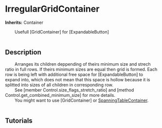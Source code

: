 # IrregularGridContainer

**Inherits:** Container
  
&nbsp;&nbsp;&nbsp;&nbsp;&nbsp;&nbsp;&nbsp;&nbsp;Usefull [GridContainer] for [ExpandableButton]  
&nbsp;&nbsp;&nbsp;&nbsp;
## Description 
  
&nbsp;&nbsp;&nbsp;&nbsp;&nbsp;&nbsp;&nbsp;&nbsp;Arranges its children deppending of theirs minimum size and strech ratio in full rows. If theirs minimum sizes are equal then grid is formed. Each row is being left with additional free space for [ExpandableButton] to expand into, which does not mean that this space is hollow because it is splitted into sizes of all children in corresponding row.   
&nbsp;&nbsp;&nbsp;&nbsp;&nbsp;&nbsp;&nbsp;&nbsp;See [member Control.size_flags_stretch_ratio] and [method Control.get_combined_minimum_size] for more details.  
&nbsp;&nbsp;&nbsp;&nbsp;&nbsp;&nbsp;&nbsp;&nbsp;You might want to use [GridContainer] or <span style="color:LightGreen;"><a rel="nofollow" href="https://github.com/Magodra/SpanningTableContainer">SpanningTableContainer</a></span>.  
&nbsp;&nbsp;&nbsp;&nbsp;
## Tutorials 

	